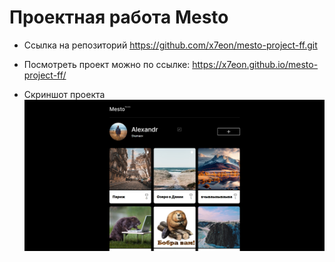 # Проектная работа Mesto

* Ссылка на репозиторий https://github.com/x7eon/mesto-project-ff.git

* Посмотреть проект можно по ссылке: https://x7eon.github.io/mesto-project-ff/

* Скриншот проекта
![Скриншот проекта](screens/project-screen.png)